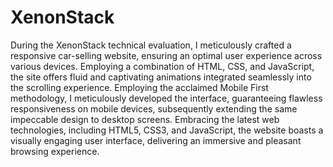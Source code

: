 # XenonStack
During the XenonStack technical evaluation, I meticulously crafted a responsive car-selling website, ensuring an optimal user experience across various devices. Employing a combination of HTML, CSS, and JavaScript, the site offers fluid and captivating animations integrated seamlessly into the scrolling experience. Employing the acclaimed Mobile First methodology, I meticulously developed the interface, guaranteeing flawless responsiveness on mobile devices, subsequently extending the same impeccable design to desktop screens. Embracing the latest web technologies, including HTML5, CSS3, and JavaScript, the website boasts a visually engaging user interface, delivering an immersive and pleasant browsing experience.
